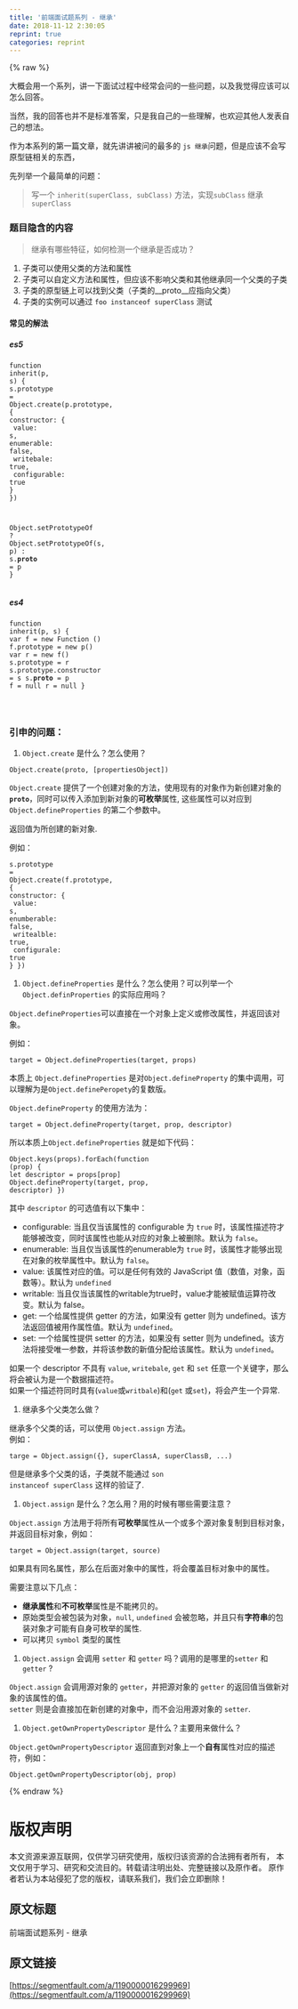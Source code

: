 ```yaml
---
title: '前端面试题系列 - 继承' 
date: 2018-11-12 2:30:05
reprint: true
categories: reprint
---
```


{% raw %}
<p>&#x5927;&#x6982;&#x4F1A;&#x7528;&#x4E00;&#x4E2A;&#x7CFB;&#x5217;&#xFF0C;&#x8BB2;&#x4E00;&#x4E0B;&#x9762;&#x8BD5;&#x8FC7;&#x7A0B;&#x4E2D;&#x7ECF;&#x5E38;&#x4F1A;&#x95EE;&#x7684;&#x4E00;&#x4E9B;&#x95EE;&#x9898;&#xFF0C;&#x4EE5;&#x53CA;&#x6211;&#x89C9;&#x5F97;&#x5E94;&#x8BE5;&#x53EF;&#x4EE5;&#x600E;&#x4E48;&#x56DE;&#x7B54;&#x3002;</p><p>&#x5F53;&#x7136;&#xFF0C;&#x6211;&#x7684;&#x56DE;&#x7B54;&#x4E5F;&#x5E76;&#x4E0D;&#x662F;&#x6807;&#x51C6;&#x7B54;&#x6848;&#xFF0C;&#x53EA;&#x662F;&#x6211;&#x81EA;&#x5DF1;&#x7684;&#x4E00;&#x4E9B;&#x7406;&#x89E3;&#xFF0C;&#x4E5F;&#x6B22;&#x8FCE;&#x5176;&#x4ED6;&#x4EBA;&#x53D1;&#x8868;&#x81EA;&#x5DF1;&#x7684;&#x60F3;&#x6CD5;&#x3002;</p><p>&#x4F5C;&#x4E3A;&#x672C;&#x7CFB;&#x5217;&#x7684;&#x7B2C;&#x4E00;&#x7BC7;&#x6587;&#x7AE0;&#xFF0C;&#x5C31;&#x5148;&#x8BB2;&#x8BB2;&#x88AB;&#x95EE;&#x7684;&#x6700;&#x591A;&#x7684; <code>js &#x7EE7;&#x627F;</code>&#x95EE;&#x9898;&#xFF0C;&#x4F46;&#x662F;&#x5E94;&#x8BE5;&#x4E0D;&#x4F1A;&#x5199;&#x539F;&#x578B;&#x94FE;&#x76F8;&#x5173;&#x7684;&#x4E1C;&#x897F;&#xFF0C;</p><p>&#x5148;&#x5217;&#x4E3E;&#x4E00;&#x4E2A;&#x6700;&#x7B80;&#x5355;&#x7684;&#x95EE;&#x9898;&#xFF1A;</p><blockquote>&#x5199;&#x4E00;&#x4E2A; <code>inherit(superClass, subClass)</code> &#x65B9;&#x6CD5;&#xFF0C;&#x5B9E;&#x73B0;<code>subClass</code> &#x7EE7;&#x627F; <code>superClass</code></blockquote><h3 id="articleHeader0">&#x9898;&#x76EE;&#x9690;&#x542B;&#x7684;&#x5185;&#x5BB9;</h3><blockquote>&#x7EE7;&#x627F;&#x6709;&#x54EA;&#x4E9B;&#x7279;&#x5F81;&#xFF0C;&#x5982;&#x4F55;&#x68C0;&#x6D4B;&#x4E00;&#x4E2A;&#x7EE7;&#x627F;&#x662F;&#x5426;&#x6210;&#x529F;&#xFF1F;</blockquote><ol><li>&#x5B50;&#x7C7B;&#x53EF;&#x4EE5;&#x4F7F;&#x7528;&#x7236;&#x7C7B;&#x7684;&#x65B9;&#x6CD5;&#x548C;&#x5C5E;&#x6027;</li><li>&#x5B50;&#x7C7B;&#x53EF;&#x4EE5;&#x81EA;&#x5B9A;&#x4E49;&#x65B9;&#x6CD5;&#x548C;&#x5C5E;&#x6027;&#xFF0C;&#x4F46;&#x5E94;&#x8BE5;&#x4E0D;&#x5F71;&#x54CD;&#x7236;&#x7C7B;&#x548C;&#x5176;&#x4ED6;&#x7EE7;&#x627F;&#x540C;&#x4E00;&#x4E2A;&#x7236;&#x7C7B;&#x7684;&#x5B50;&#x7C7B;</li><li>&#x5B50;&#x7C7B;&#x7684;&#x539F;&#x578B;&#x94FE;&#x4E0A;&#x53EF;&#x4EE5;&#x627E;&#x5230;&#x7236;&#x7C7B;&#xFF08;&#x5B50;&#x7C7B;&#x7684;__proto__&#x5E94;&#x6307;&#x5411;&#x7236;&#x7C7B;&#xFF09;</li><li>&#x5B50;&#x7C7B;&#x7684;&#x5B9E;&#x4F8B;&#x53EF;&#x4EE5;&#x901A;&#x8FC7; <code>foo instanceof superClass</code> &#x6D4B;&#x8BD5;</li></ol><h4>&#x5E38;&#x89C1;&#x7684;&#x89E3;&#x6CD5;</h4><h5>es5</h5><div class="widget-codetool" style="display:none"><div class="widget-codetool--inner"><span class="selectCode code-tool" data-toggle="tooltip" data-placement="top" title="" data-original-title="&#x5168;&#x9009;"></span> <span type="button" class="copyCode code-tool" data-toggle="tooltip" data-placement="top" data-clipboard-text="function inherit(p, s) {
  s.prototype = Object.create(p.prototype, {
    constructor: {
      value: s,
      enumerable: false,
      writebale: true,
      configurable: true
    }
  })

  Object.setPrototypeOf ? Object.setPrototypeOf(s, p) : s.__proto__ = p
} 
" title="" data-original-title="&#x590D;&#x5236;"></span> <span type="button" class="saveToNote code-tool" data-toggle="tooltip" data-placement="top" title="" data-original-title="&#x653E;&#x8FDB;&#x7B14;&#x8BB0;"></span></div></div><pre class="hljs yaml"><code><span class="hljs-string">function</span> <span class="hljs-string">inherit(p,</span> <span class="hljs-string">s)</span> <span class="hljs-string">{</span>
  <span class="hljs-string">s.prototype</span> <span class="hljs-string">=</span> <span class="hljs-string">Object.create(p.prototype,</span> <span class="hljs-string">{</span>
<span class="hljs-attr">    constructor:</span> <span class="hljs-string">{</span>
<span class="hljs-attr">      value:</span> <span class="hljs-string">s,</span>
<span class="hljs-attr">      enumerable:</span> <span class="hljs-literal">false</span><span class="hljs-string">,</span>
<span class="hljs-attr">      writebale:</span> <span class="hljs-literal">true</span><span class="hljs-string">,</span>
<span class="hljs-attr">      configurable:</span> <span class="hljs-literal">true</span>
    <span class="hljs-string">}</span>
  <span class="hljs-string">})</span>

  <span class="hljs-string">Object.setPrototypeOf</span> <span class="hljs-string">?</span> <span class="hljs-string">Object.setPrototypeOf(s,</span> <span class="hljs-string">p)</span> <span class="hljs-string">:</span> <span class="hljs-string">s.__proto__</span> <span class="hljs-string">=</span> <span class="hljs-string">p</span>
<span class="hljs-string">}</span> 
</code></pre><h5>es4</h5><div class="widget-codetool" style="display:none"><div class="widget-codetool--inner"><span class="selectCode code-tool" data-toggle="tooltip" data-placement="top" title="" data-original-title="&#x5168;&#x9009;"></span> <span type="button" class="copyCode code-tool" data-toggle="tooltip" data-placement="top" data-clipboard-text="function inherit(p, s) {
  var f = new Function ()
  f.prototype = new p()
  var r = new f()
  s.prototype = r
  s.prototype.constructor = s
  s.__proto__ = p
  f = null
  r = null
}

" title="" data-original-title="&#x590D;&#x5236;"></span> <span type="button" class="saveToNote code-tool" data-toggle="tooltip" data-placement="top" title="" data-original-title="&#x653E;&#x8FDB;&#x7B14;&#x8BB0;"></span></div></div><pre class="hljs stylus"><code>function <span class="hljs-attribute">inherit</span>(p, s) {
  <span class="hljs-selector-tag">var</span> f = new Function ()
  f<span class="hljs-selector-class">.prototype</span> = new p()
  <span class="hljs-selector-tag">var</span> r = new f()
  s<span class="hljs-selector-class">.prototype</span> = r
  s<span class="hljs-selector-class">.prototype</span><span class="hljs-selector-class">.constructor</span> = s
  s.__proto__ = <span class="hljs-selector-tag">p</span>
  f = null
  r = null
}

</code></pre><h3 id="articleHeader1">&#x5F15;&#x7533;&#x7684;&#x95EE;&#x9898;&#xFF1A;</h3><ol><li><code>Object.create</code> &#x662F;&#x4EC0;&#x4E48;&#xFF1F;&#x600E;&#x4E48;&#x4F7F;&#x7528;&#xFF1F;</li></ol><div class="widget-codetool" style="display:none"><div class="widget-codetool--inner"><span class="selectCode code-tool" data-toggle="tooltip" data-placement="top" title="" data-original-title="&#x5168;&#x9009;"></span> <span type="button" class="copyCode code-tool" data-toggle="tooltip" data-placement="top" data-clipboard-text="Object.create(proto, [propertiesObject])" title="" data-original-title="&#x590D;&#x5236;"></span> <span type="button" class="saveToNote code-tool" data-toggle="tooltip" data-placement="top" title="" data-original-title="&#x653E;&#x8FDB;&#x7B14;&#x8BB0;"></span></div></div><pre class="hljs css"><code style="word-break:break-word;white-space:initial"><span class="hljs-selector-tag">Object</span><span class="hljs-selector-class">.create</span>(<span class="hljs-selector-tag">proto</span>, <span class="hljs-selector-attr">[propertiesObject]</span>)</code></pre><p><code>Object.create</code> &#x63D0;&#x4F9B;&#x4E86;&#x4E00;&#x4E2A;&#x521B;&#x5EFA;&#x5BF9;&#x8C61;&#x7684;&#x65B9;&#x6CD5;&#xFF0C;&#x4F7F;&#x7528;&#x73B0;&#x6709;&#x7684;&#x5BF9;&#x8C61;&#x4F5C;&#x4E3A;&#x65B0;&#x521B;&#x5EFA;&#x5BF9;&#x8C61;&#x7684;<code>__proto__</code>&#xFF0C;&#x540C;&#x65F6;&#x53EF;&#x4EE5;&#x4F20;&#x5165;&#x6DFB;&#x52A0;&#x5230;&#x65B0;&#x5BF9;&#x8C61;&#x7684;<strong>&#x53EF;&#x679A;&#x4E3E;</strong>&#x5C5E;&#x6027;, &#x8FD9;&#x4E9B;&#x5C5E;&#x6027;&#x53EF;&#x4EE5;&#x5BF9;&#x5E94;&#x5230;<code>Object.defineProperties</code> &#x7684;&#x7B2C;&#x4E8C;&#x4E2A;&#x53C2;&#x6570;&#x4E2D;&#x3002;</p><p>&#x8FD4;&#x56DE;&#x503C;&#x4E3A;&#x6240;&#x521B;&#x5EFA;&#x7684;&#x65B0;&#x5BF9;&#x8C61;.</p><p>&#x4F8B;&#x5982;&#xFF1A;</p><div class="widget-codetool" style="display:none"><div class="widget-codetool--inner"><span class="selectCode code-tool" data-toggle="tooltip" data-placement="top" title="" data-original-title="&#x5168;&#x9009;"></span> <span type="button" class="copyCode code-tool" data-toggle="tooltip" data-placement="top" data-clipboard-text="s.prototype = Object.create(f.prototype, {
  constructor: {
    value: s,
    enumberable: false,
    writealble: true,
    configurale: true
  }
})
" title="" data-original-title="&#x590D;&#x5236;"></span> <span type="button" class="saveToNote code-tool" data-toggle="tooltip" data-placement="top" title="" data-original-title="&#x653E;&#x8FDB;&#x7B14;&#x8BB0;"></span></div></div><pre class="hljs yaml"><code><span class="hljs-string">s.prototype</span> <span class="hljs-string">=</span> <span class="hljs-string">Object.create(f.prototype,</span> <span class="hljs-string">{</span>
<span class="hljs-attr">  constructor:</span> <span class="hljs-string">{</span>
<span class="hljs-attr">    value:</span> <span class="hljs-string">s,</span>
<span class="hljs-attr">    enumberable:</span> <span class="hljs-literal">false</span><span class="hljs-string">,</span>
<span class="hljs-attr">    writealble:</span> <span class="hljs-literal">true</span><span class="hljs-string">,</span>
<span class="hljs-attr">    configurale:</span> <span class="hljs-literal">true</span>
  <span class="hljs-string">}</span>
<span class="hljs-string">})</span>
</code></pre><ol><li><code>Object.defineProperties</code> &#x662F;&#x4EC0;&#x4E48;&#xFF1F;&#x600E;&#x4E48;&#x4F7F;&#x7528;&#xFF1F;&#x53EF;&#x4EE5;&#x5217;&#x4E3E;&#x4E00;&#x4E2A; <code>Object.definProperties</code> &#x7684;&#x5B9E;&#x9645;&#x5E94;&#x7528;&#x5417;&#xFF1F;</li></ol><p><code>Object.defineProperties</code>&#x53EF;&#x4EE5;&#x76F4;&#x63A5;&#x5728;&#x4E00;&#x4E2A;&#x5BF9;&#x8C61;&#x4E0A;&#x5B9A;&#x4E49;&#x6216;&#x4FEE;&#x6539;&#x5C5E;&#x6027;&#xFF0C;&#x5E76;&#x8FD4;&#x56DE;&#x8BE5;&#x5BF9;&#x8C61;&#x3002;</p><p>&#x4F8B;&#x5982;&#xFF1A;</p><div class="widget-codetool" style="display:none"><div class="widget-codetool--inner"><span class="selectCode code-tool" data-toggle="tooltip" data-placement="top" title="" data-original-title="&#x5168;&#x9009;"></span> <span type="button" class="copyCode code-tool" data-toggle="tooltip" data-placement="top" data-clipboard-text="target = Object.defineProperties(target, props)" title="" data-original-title="&#x590D;&#x5236;"></span> <span type="button" class="saveToNote code-tool" data-toggle="tooltip" data-placement="top" title="" data-original-title="&#x653E;&#x8FDB;&#x7B14;&#x8BB0;"></span></div></div><pre class="hljs aspectj"><code style="word-break:break-word;white-space:initial"><span class="hljs-keyword">target</span> = Object.defineProperties(<span class="hljs-keyword">target</span>, props)</code></pre><p>&#x672C;&#x8D28;&#x4E0A; <code>Object.defineProperties</code> &#x662F;&#x5BF9;<code>Object.defineProperty</code> &#x7684;&#x96C6;&#x4E2D;&#x8C03;&#x7528;&#xFF0C;&#x53EF;&#x4EE5;&#x7406;&#x89E3;&#x4E3A;&#x662F;<code>Object.definePeropety</code>&#x7684;&#x590D;&#x6570;&#x7248;&#x3002;</p><p><code>Object.defineProperty</code> &#x7684;&#x4F7F;&#x7528;&#x65B9;&#x6CD5;&#x4E3A;&#xFF1A;</p><div class="widget-codetool" style="display:none"><div class="widget-codetool--inner"><span class="selectCode code-tool" data-toggle="tooltip" data-placement="top" title="" data-original-title="&#x5168;&#x9009;"></span> <span type="button" class="copyCode code-tool" data-toggle="tooltip" data-placement="top" data-clipboard-text="target = Object.defineProperty(target, prop, descriptor)" title="" data-original-title="&#x590D;&#x5236;"></span> <span type="button" class="saveToNote code-tool" data-toggle="tooltip" data-placement="top" title="" data-original-title="&#x653E;&#x8FDB;&#x7B14;&#x8BB0;"></span></div></div><pre class="hljs aspectj"><code style="word-break:break-word;white-space:initial"><span class="hljs-keyword">target</span> = Object.defineProperty(<span class="hljs-keyword">target</span>, prop, descriptor)</code></pre><p>&#x6240;&#x4EE5;&#x672C;&#x8D28;&#x4E0A;<code>Object.defineProperties</code> &#x5C31;&#x662F;&#x5982;&#x4E0B;&#x4EE3;&#x7801;&#xFF1A;</p><div class="widget-codetool" style="display:none"><div class="widget-codetool--inner"><span class="selectCode code-tool" data-toggle="tooltip" data-placement="top" title="" data-original-title="&#x5168;&#x9009;"></span> <span type="button" class="copyCode code-tool" data-toggle="tooltip" data-placement="top" data-clipboard-text="Object.keys(props).forEach(function (prop) {
  let descriptor = props[prop]
  Object.defineProperty(target, prop, descriptor)
})
" title="" data-original-title="&#x590D;&#x5236;"></span> <span type="button" class="saveToNote code-tool" data-toggle="tooltip" data-placement="top" title="" data-original-title="&#x653E;&#x8FDB;&#x7B14;&#x8BB0;"></span></div></div><pre class="hljs javascript"><code><span class="hljs-built_in">Object</span>.keys(props).forEach(<span class="hljs-function"><span class="hljs-keyword">function</span> (<span class="hljs-params">prop</span>) </span>{
  <span class="hljs-keyword">let</span> descriptor = props[prop]
  <span class="hljs-built_in">Object</span>.defineProperty(target, prop, descriptor)
})
</code></pre><p>&#x5176;&#x4E2D; <code>descriptor</code> &#x7684;&#x53EF;&#x9009;&#x503C;&#x6709;&#x4EE5;&#x4E0B;&#x96C6;&#x4E2D;&#xFF1A;</p><ul><li>configurable: &#x5F53;&#x4E14;&#x4EC5;&#x5F53;&#x8BE5;&#x5C5E;&#x6027;&#x7684; configurable &#x4E3A; <code>true</code> &#x65F6;&#xFF0C;&#x8BE5;&#x5C5E;&#x6027;&#x63CF;&#x8FF0;&#x7B26;&#x624D;&#x80FD;&#x591F;&#x88AB;&#x6539;&#x53D8;&#xFF0C;&#x540C;&#x65F6;&#x8BE5;&#x5C5E;&#x6027;&#x4E5F;&#x80FD;&#x4ECE;&#x5BF9;&#x5E94;&#x7684;&#x5BF9;&#x8C61;&#x4E0A;&#x88AB;&#x5220;&#x9664;&#x3002;&#x9ED8;&#x8BA4;&#x4E3A; <code>false</code>&#x3002;</li><li>enumerable: &#x5F53;&#x4E14;&#x4EC5;&#x5F53;&#x8BE5;&#x5C5E;&#x6027;&#x7684;enumerable&#x4E3A; <code>true</code> &#x65F6;&#xFF0C;&#x8BE5;&#x5C5E;&#x6027;&#x624D;&#x80FD;&#x591F;&#x51FA;&#x73B0;&#x5728;&#x5BF9;&#x8C61;&#x7684;&#x679A;&#x4E3E;&#x5C5E;&#x6027;&#x4E2D;&#x3002;&#x9ED8;&#x8BA4;&#x4E3A; <code>false</code>&#x3002;</li><li>value: &#x8BE5;&#x5C5E;&#x6027;&#x5BF9;&#x5E94;&#x7684;&#x503C;&#x3002;&#x53EF;&#x4EE5;&#x662F;&#x4EFB;&#x4F55;&#x6709;&#x6548;&#x7684; JavaScript &#x503C;&#xFF08;&#x6570;&#x503C;&#xFF0C;&#x5BF9;&#x8C61;&#xFF0C;&#x51FD;&#x6570;&#x7B49;&#xFF09;&#x3002;&#x9ED8;&#x8BA4;&#x4E3A; <code>undefined</code></li><li>writable: &#x5F53;&#x4E14;&#x4EC5;&#x5F53;&#x8BE5;&#x5C5E;&#x6027;&#x7684;writable&#x4E3A;true&#x65F6;&#xFF0C;value&#x624D;&#x80FD;&#x88AB;&#x8D4B;&#x503C;&#x8FD0;&#x7B97;&#x7B26;&#x6539;&#x53D8;&#x3002;&#x9ED8;&#x8BA4;&#x4E3A; false&#x3002;</li><li>get: &#x4E00;&#x4E2A;&#x7ED9;&#x5C5E;&#x6027;&#x63D0;&#x4F9B; getter &#x7684;&#x65B9;&#x6CD5;&#xFF0C;&#x5982;&#x679C;&#x6CA1;&#x6709; getter &#x5219;&#x4E3A; undefined&#x3002;&#x8BE5;&#x65B9;&#x6CD5;&#x8FD4;&#x56DE;&#x503C;&#x88AB;&#x7528;&#x4F5C;&#x5C5E;&#x6027;&#x503C;&#x3002;&#x9ED8;&#x8BA4;&#x4E3A; <code>undefined</code>&#x3002;</li><li>set: &#x4E00;&#x4E2A;&#x7ED9;&#x5C5E;&#x6027;&#x63D0;&#x4F9B; setter &#x7684;&#x65B9;&#x6CD5;&#xFF0C;&#x5982;&#x679C;&#x6CA1;&#x6709; setter &#x5219;&#x4E3A; undefined&#x3002;&#x8BE5;&#x65B9;&#x6CD5;&#x5C06;&#x63A5;&#x53D7;&#x552F;&#x4E00;&#x53C2;&#x6570;&#xFF0C;&#x5E76;&#x5C06;&#x8BE5;&#x53C2;&#x6570;&#x7684;&#x65B0;&#x503C;&#x5206;&#x914D;&#x7ED9;&#x8BE5;&#x5C5E;&#x6027;&#x3002;&#x9ED8;&#x8BA4;&#x4E3A; <code>undefined</code>&#x3002;</li></ul><p>&#x5982;&#x679C;&#x4E00;&#x4E2A; descriptor &#x4E0D;&#x5177;&#x6709; <code>value</code>, <code>writebale</code>, <code>get</code> &#x548C; <code>set</code> &#x4EFB;&#x610F;&#x4E00;&#x4E2A;&#x5173;&#x952E;&#x5B57;&#xFF0C;&#x90A3;&#x4E48;&#x5C06;&#x4F1A;&#x88AB;&#x8BA4;&#x4E3A;&#x662F;&#x4E00;&#x4E2A;&#x6570;&#x636E;&#x63CF;&#x8FF0;&#x7B26;&#x3002;<br>&#x5982;&#x679C;&#x4E00;&#x4E2A;&#x63CF;&#x8FF0;&#x7B26;&#x540C;&#x65F6;&#x5177;&#x6709;(<code>value</code>&#x6216;<code>writbale</code>)&#x548C;(<code>get</code> &#x6216;<code>set</code>)&#xFF0C;&#x5C06;&#x4F1A;&#x4EA7;&#x751F;&#x4E00;&#x4E2A;&#x5F02;&#x5E38;.</p><ol><li>&#x7EE7;&#x627F;&#x591A;&#x4E2A;&#x7236;&#x7C7B;&#x600E;&#x4E48;&#x505A;&#xFF1F;</li></ol><p>&#x7EE7;&#x627F;&#x591A;&#x4E2A;&#x7236;&#x7C7B;&#x7684;&#x8BDD;&#xFF0C;&#x53EF;&#x4EE5;&#x4F7F;&#x7528; <code>Object.assign</code> &#x65B9;&#x6CD5;&#x3002;<br>&#x4F8B;&#x5982;&#xFF1A;</p><div class="widget-codetool" style="display:none"><div class="widget-codetool--inner"><span class="selectCode code-tool" data-toggle="tooltip" data-placement="top" title="" data-original-title="&#x5168;&#x9009;"></span> <span type="button" class="copyCode code-tool" data-toggle="tooltip" data-placement="top" data-clipboard-text="targe = Object.assign({}, superClassA, superClassB, ...)" title="" data-original-title="&#x590D;&#x5236;"></span> <span type="button" class="saveToNote code-tool" data-toggle="tooltip" data-placement="top" title="" data-original-title="&#x653E;&#x8FDB;&#x7B14;&#x8BB0;"></span></div></div><pre class="hljs ini"><code style="word-break:break-word;white-space:initial"><span class="hljs-attr">targe</span> = Object.assign({}, superClassA, superClassB, ...)</code></pre><p>&#x4F46;&#x662F;&#x7EE7;&#x627F;&#x591A;&#x4E2A;&#x7236;&#x7C7B;&#x7684;&#x8BDD;&#xFF0C;&#x5B50;&#x7C7B;&#x5C31;&#x4E0D;&#x80FD;&#x901A;&#x8FC7; <code>son instanceof superClass</code> &#x8FD9;&#x6837;&#x7684;&#x9A8C;&#x8BC1;&#x4E86;.</p><ol><li><code>Object.assign</code> &#x662F;&#x4EC0;&#x4E48;&#xFF1F;&#x600E;&#x4E48;&#x7528;&#xFF1F;&#x7528;&#x7684;&#x65F6;&#x5019;&#x6709;&#x54EA;&#x4E9B;&#x9700;&#x8981;&#x6CE8;&#x610F;&#xFF1F;</li></ol><p><code>Object.assign</code> &#x65B9;&#x6CD5;&#x7528;&#x4E8E;&#x5C06;&#x6240;&#x6709;<strong>&#x53EF;&#x679A;&#x4E3E;</strong>&#x5C5E;&#x6027;&#x4ECE;&#x4E00;&#x4E2A;&#x6216;&#x591A;&#x4E2A;&#x6E90;&#x5BF9;&#x8C61;&#x590D;&#x5236;&#x5230;&#x76EE;&#x6807;&#x5BF9;&#x8C61;&#xFF0C;&#x5E76;&#x8FD4;&#x56DE;&#x76EE;&#x6807;&#x5BF9;&#x8C61;&#xFF0C;&#x4F8B;&#x5982;&#xFF1A;</p><div class="widget-codetool" style="display:none"><div class="widget-codetool--inner"><span class="selectCode code-tool" data-toggle="tooltip" data-placement="top" title="" data-original-title="&#x5168;&#x9009;"></span> <span type="button" class="copyCode code-tool" data-toggle="tooltip" data-placement="top" data-clipboard-text="target = Object.assign(target, source)" title="" data-original-title="&#x590D;&#x5236;"></span> <span type="button" class="saveToNote code-tool" data-toggle="tooltip" data-placement="top" title="" data-original-title="&#x653E;&#x8FDB;&#x7B14;&#x8BB0;"></span></div></div><pre class="hljs fortran"><code style="word-break:break-word;white-space:initial"><span class="hljs-keyword">target</span> = Object.<span class="hljs-keyword">assign</span>(<span class="hljs-keyword">target</span>, source)</code></pre><p>&#x5982;&#x679C;&#x5177;&#x6709;&#x540C;&#x540D;&#x5C5E;&#x6027;&#xFF0C;&#x90A3;&#x4E48;&#x5728;&#x540E;&#x9762;&#x5BF9;&#x8C61;&#x4E2D;&#x7684;&#x5C5E;&#x6027;&#xFF0C;&#x5C06;&#x4F1A;&#x8986;&#x76D6;&#x76EE;&#x6807;&#x5BF9;&#x8C61;&#x4E2D;&#x7684;&#x5C5E;&#x6027;&#x3002;</p><p>&#x9700;&#x8981;&#x6CE8;&#x610F;&#x4EE5;&#x4E0B;&#x51E0;&#x70B9;&#xFF1A;</p><ul><li><strong>&#x7EE7;&#x627F;&#x5C5E;&#x6027;</strong>&#x548C;<strong>&#x4E0D;&#x53EF;&#x679A;&#x4E3E;</strong>&#x5C5E;&#x6027;&#x662F;&#x4E0D;&#x80FD;&#x62F7;&#x8D1D;&#x7684;&#x3002;</li><li>&#x539F;&#x59CB;&#x7C7B;&#x578B;&#x4F1A;&#x88AB;&#x5305;&#x88C5;&#x4E3A;&#x5BF9;&#x8C61;&#xFF0C;<code>null</code>, <code>undefined</code> &#x4F1A;&#x88AB;&#x5FFD;&#x7565;&#xFF0C;&#x5E76;&#x4E14;&#x53EA;&#x6709;<strong>&#x5B57;&#x7B26;&#x4E32;</strong>&#x7684;&#x5305;&#x88C5;&#x5BF9;&#x8C61;&#x624D;&#x53EF;&#x80FD;&#x6709;&#x81EA;&#x8EAB;&#x53EF;&#x679A;&#x4E3E;&#x7684;&#x5C5E;&#x6027;.</li><li>&#x53EF;&#x4EE5;&#x62F7;&#x8D1D; <code>symbol</code> &#x7C7B;&#x578B;&#x7684;&#x5C5E;&#x6027;</li></ul><ol><li><code>Object.assign</code> &#x4F1A;&#x8C03;&#x7528; <code>setter</code> &#x548C; <code>getter</code> &#x5417;&#xFF1F;&#x8C03;&#x7528;&#x7684;&#x662F;&#x54EA;&#x91CC;&#x7684;<code>setter</code> &#x548C;<code>getter</code> ?</li></ol><p><code>Object.assign</code> &#x4F1A;&#x8C03;&#x7528;&#x6E90;&#x5BF9;&#x8C61;&#x7684; <code>getter</code>&#xFF0C;&#x5E76;&#x628A;&#x6E90;&#x5BF9;&#x8C61;&#x7684; <code>getter</code> &#x7684;&#x8FD4;&#x56DE;&#x503C;&#x5F53;&#x505A;&#x65B0;&#x5BF9;&#x8C61;&#x7684;&#x8BE5;&#x5C5E;&#x6027;&#x7684;&#x503C;&#x3002;<br><code>setter</code> &#x5219;&#x662F;&#x4F1A;&#x76F4;&#x63A5;&#x52A0;&#x5728;&#x65B0;&#x521B;&#x5EFA;&#x7684;&#x5BF9;&#x8C61;&#x4E2D;&#xFF0C;&#x800C;&#x4E0D;&#x4F1A;&#x6CBF;&#x7528;&#x6E90;&#x5BF9;&#x8C61;&#x7684; <code>setter</code>.</p><ol><li><code>Object.getOwnPropertyDescriptor</code> &#x662F;&#x4EC0;&#x4E48;&#xFF1F;&#x4E3B;&#x8981;&#x7528;&#x6765;&#x505A;&#x4EC0;&#x4E48;&#xFF1F;</li></ol><p><code>Object.getOwnPropertyDescriptor</code> &#x8FD4;&#x56DE;&#x76F4;&#x5230;&#x5BF9;&#x8C61;&#x4E0A;&#x4E00;&#x4E2A;<strong>&#x81EA;&#x6709;</strong>&#x5C5E;&#x6027;&#x5BF9;&#x5E94;&#x7684;&#x63CF;&#x8FF0;&#x7B26;&#xFF0C;&#x4F8B;&#x5982;&#xFF1A;</p><div class="widget-codetool" style="display:none"><div class="widget-codetool--inner"><span class="selectCode code-tool" data-toggle="tooltip" data-placement="top" title="" data-original-title="&#x5168;&#x9009;"></span> <span type="button" class="copyCode code-tool" data-toggle="tooltip" data-placement="top" data-clipboard-text="Object.getOwnPropertyDescriptor(obj, prop)" title="" data-original-title="&#x590D;&#x5236;"></span> <span type="button" class="saveToNote code-tool" data-toggle="tooltip" data-placement="top" title="" data-original-title="&#x653E;&#x8FDB;&#x7B14;&#x8BB0;"></span></div></div><pre class="hljs applescript"><code style="word-break:break-word;white-space:initial">Object.getOwnPropertyDescriptor(obj, <span class="hljs-keyword">prop</span>)</code></pre>
{% endraw %}

# 版权声明
本文资源来源互联网，仅供学习研究使用，版权归该资源的合法拥有者所有，
本文仅用于学习、研究和交流目的。转载请注明出处、完整链接以及原作者。
原作者若认为本站侵犯了您的版权，请联系我们，我们会立即删除！

## 原文标题
前端面试题系列 - 继承

## 原文链接
[https://segmentfault.com/a/1190000016299969](https://segmentfault.com/a/1190000016299969)

